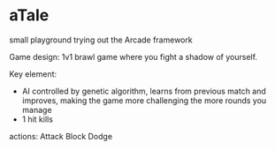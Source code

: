 # aTale
small playground trying out the Arcade framework

Game design:
1v1 brawl game where you fight a shadow of yourself.

Key element:
- AI controlled by genetic algorithm, learns from previous match and improves,
making the game more challenging the more rounds you manage
- 1 hit kills

actions:
Attack
Block
Dodge
